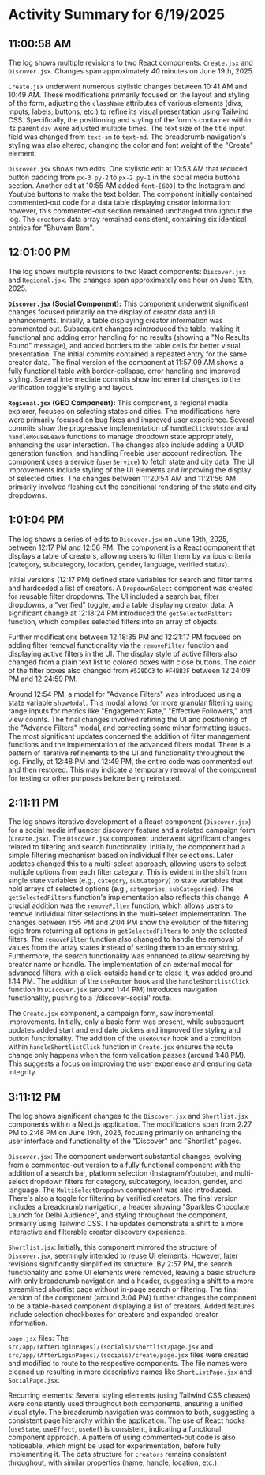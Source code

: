 # Activity Summary for 6/19/2025

## 11:00:58 AM
The log shows multiple revisions to two React components: `Create.jsx` and `Discover.jsx`.  Changes span approximately 40 minutes on June 19th, 2025.

`Create.jsx` underwent numerous stylistic changes between 10:41 AM and 10:49 AM.  These modifications primarily focused on the layout and styling of the form, adjusting the `className` attributes of various elements (divs, inputs, labels, buttons, etc.) to refine its visual presentation using Tailwind CSS.  Specifically, the positioning and styling of the form's container within its parent `div` were adjusted multiple times. The text size of the title input field was changed from `text-sm` to `text-md`.  The breadcrumb navigation's styling was also altered, changing the color and font weight of the "Create" element.

`Discover.jsx` shows two edits. One stylistic edit at 10:53 AM that reduced button padding from `px-3 py-2` to `px-2 py-1` in the social media buttons section. Another edit at 10:55 AM added `font-[600]` to the Instagram and Youtube buttons to make the text bolder.  The component initially contained commented-out code for a data table displaying creator information; however, this commented-out section remained unchanged throughout the log.  The `creators` data array remained consistent, containing six identical entries for "Bhuvam Bam".


## 12:01:00 PM
The log shows multiple revisions to two React components: `Discover.jsx` and `Regional.jsx`.  The changes span approximately one hour on June 19th, 2025.

**`Discover.jsx` (Social Component):** This component underwent significant changes focused primarily on the display of creator data and UI enhancements. Initially, a table displaying creator information was commented out.  Subsequent changes reintroduced the table, making it functional and adding error handling for no results (showing a "No Results Found" message), and added borders to the table cells for better visual presentation.  The initial commits contained a repeated entry for the same creator data.  The final version of the component at 11:57:09 AM shows a fully functional table with border-collapse, error handling and improved styling.  Several intermediate commits show incremental changes to the verification toggle's styling and layout.

**`Regional.jsx` (GEO Component):** This component, a regional media explorer, focuses on selecting states and cities.  The modifications here were primarily focused on bug fixes and improved user experience. Several commits show the progressive implementation of  `handleClickOutside` and `handleMouseLeave` functions to manage dropdown state appropriately, enhancing the user interaction.  The changes also include adding a UUID generation function,  and handling Freebie user account redirection.  The component uses a service (`userService`) to fetch state and city data.  The UI improvements include styling of the UI elements and improving the display of selected cities. The changes between 11:20:54 AM and 11:21:56 AM primarily involved fleshing out the conditional rendering of the state and city dropdowns.


## 1:01:04 PM
The log shows a series of edits to `Discover.jsx` on June 19th, 2025, between 12:17 PM and 12:56 PM.  The component is a React component that displays a table of creators, allowing users to filter them by various criteria (category, subcategory, location, gender, language, verified status).

Initial versions (12:17 PM) defined state variables for search and filter terms and hardcoded a list of creators. A `DropdownSelect` component was created for reusable filter dropdowns. The UI included a search bar, filter dropdowns, a "verified" toggle, and a table displaying creator data.  A significant change at 12:18:24 PM introduced the `getSelectedFilters` function, which compiles selected filters into an array of objects.

Further modifications between 12:18:35 PM and 12:21:17 PM focused on adding filter removal functionality via the `removeFilter` function and displaying active filters in the UI.  The display style of active filters also changed from a plain text list to colored boxes with close buttons. The color of the filter boxes also changed from `#528DC3` to `#F4BB3F` between 12:24:09 PM and 12:24:59 PM.

Around 12:54 PM, a modal for "Advance Filters" was introduced using a state variable `showModal`.  This modal allows for more granular filtering using range inputs for metrics like "Engagement Rate," "Effective Followers," and view counts. The final changes involved refining the UI and positioning of the "Advance Filters" modal, and correcting some minor formatting issues.  The most significant updates concerned the addition of filter management functions and the implementation of the advanced filters modal.  There is a pattern of iterative refinements to the UI and functionality throughout the log.  Finally, at 12:48 PM and 12:49 PM, the entire code was commented out and then restored.  This may indicate a temporary removal of the component for testing or other purposes before being reinstated.


## 2:11:11 PM
The log shows iterative development of a React component (`Discover.jsx`) for a social media influencer discovery feature and a related campaign form (`Create.jsx`).  The `Discover.jsx` component underwent significant changes related to filtering and search functionality.  Initially, the component had a simple filtering mechanism based on individual filter selections.  Later updates changed this to a multi-select approach, allowing users to select multiple options from each filter category. This is evident in the shift from single state variables (e.g., `category`, `subCategory`) to state variables that hold arrays of selected options (e.g., `categories`, `subCategories`).  The `getSelectedFilters` function's implementation also reflects this change.  A crucial addition was the `removeFilter` function, which allows users to remove individual filter selections in the multi-select implementation. The changes between 1:55 PM and 2:04 PM  show the evolution of the filtering logic from returning all options in `getSelectedFilters` to only the selected filters.  The `removeFilter` function also changed to handle the removal of values from the array states instead of setting them to an empty string. Furthermore, the search functionality was enhanced to allow searching by creator name or handle.  The implementation of an external modal for advanced filters, with a click-outside handler to close it, was added around 1:14 PM. The addition of the `useRouter` hook and the  `handleShortlistClick` function in `Discover.jsx` (around 1:44 PM)  introduces navigation functionality, pushing to a '/discover-social' route.

The `Create.jsx` component, a campaign form, saw incremental improvements.  Initially, only a basic form was present, while subsequent updates added start and end date pickers and improved the styling and button functionality. The addition of the `useRouter` hook and a condition within `handleShortlistClick` function in `Create.jsx` ensures the route change only happens when the form validation passes (around 1:48 PM).  This suggests a focus on improving the user experience and ensuring data integrity.


## 3:11:12 PM
The log shows significant changes to the `Discover.jsx` and `Shortlist.jsx` components within a Next.js application.  The modifications span from 2:27 PM to 2:48 PM on June 19th, 2025, focusing primarily on enhancing the user interface and functionality of the "Discover" and "Shortlist" pages.


`Discover.jsx`:  The component underwent substantial changes, evolving from a commented-out version to a fully functional component with the addition of a search bar, platform selection (Instagram/Youtube), and multi-select dropdown filters for category, subcategory, location, gender, and language.  The `MultiSelectDropdown` component was also introduced. There's also a toggle for filtering by verified creators. The final version includes a breadcrumb navigation, a header showing "Sparkles Chocolate Launch for Delhi Audience", and styling throughout the component, primarily using Tailwind CSS.  The updates demonstrate a shift to a more interactive and filterable creator discovery experience.

`Shortlist.jsx`: Initially, this component mirrored the structure of `Discover.jsx`, seemingly intended to reuse UI elements. However, later revisions significantly simplified its structure.  By 2:57 PM, the search functionality and some UI elements were removed, leaving a basic structure with only breadcrumb navigation and a header, suggesting a shift to a more streamlined shortlist page without in-page search or filtering.  The final version of the component (around 3:04 PM) further changes the component to be a table-based component displaying a list of creators. Added features include selection checkboxes for creators and expanded creator information.


`page.jsx` files: The `src/app/(AfterLoginPages)/(socials)/shortlist/page.jsx` and `src/app/(AfterLoginPages)/(socials)/create/page.jsx` files were created and modified to route to the respective components.  The file names were cleaned up resulting in more descriptive names like `ShortListPage.jsx` and `SocialPage.jsx`.


Recurring elements: Several styling elements (using Tailwind CSS classes) were consistently used throughout both components, ensuring a unified visual style. The breadcrumb navigation was common to both, suggesting a consistent page hierarchy within the application.  The use of React hooks (`useState`, `useEffect`, `useRef`) is consistent, indicating a functional component approach. A pattern of using commented-out code is also noticeable, which might be used for experimentation, before fully implementing it.  The data structure for `creators`  remains consistent throughout, with similar properties (name, handle, location, etc.).
